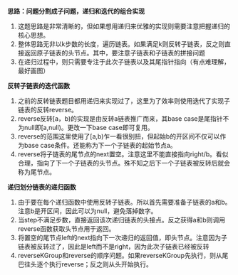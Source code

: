 **思路：问题分割成子问题，递归和迭代的组合实现**
1. 这题思路是非常清晰的，但如果想用递归来优雅的实现则需要注意把握递归的核心思想。 
2. 整体思路无非以k步数的长度，遍历链表。如果满足k则反转子链表，反之则直接返回原子链表的头节点。其中，要注意子链表和子链表的拼接问题
3. 在递归过程中，则只需要专注于此次子链表以及其尾指针指向（有点难理解，最好画图）

**反转子链表的迭代函数**
1. 之前的反转链表题目都用递归来实现过了，这里为了效率则使用迭代了实现子链表的反转reverse。
2. reverse反转[a，b)的实现是由反转a链表推广而来，其base case是尾指针不为null即[a,null)。更改一下base case即可复用。
3. reverse的范围这里使用了[a,b)乍一看很别扭，但起始b的开区间不仅可以作为base case条件。还能称为下一个子链表的起始节点a。
4. reverse将子链表的尾节点的next置空。注意这里不能直接指向right/b。看似合理，指向了下一个子链表的头节点。殊不知之后下一个子链表被反转后就会称为尾节点。

**递归划分链表的递归函数**
1. 由于要在每个递归函数中使用反转子链表。所以首先需要准备子链表的a和b。注意b是开区间，因此可以为null，避免落掉数字。
2. 当step不满足步数，直接返回该次递归链表的头接点。反之获得a和b则调用reverse函数获取头节点用于返回。
3. 将置空的尾节点left的next指向下一次递归的返回值，即头节点。注意因为子链表被反转过了，因此是left而不是right，因为此次子链表已经被反转
4. reverseKGroup和reverse的顺序问题。如果reverseKGroup先执行，则从尾巴往头逐个执行reverse；反之则从头开始执行。